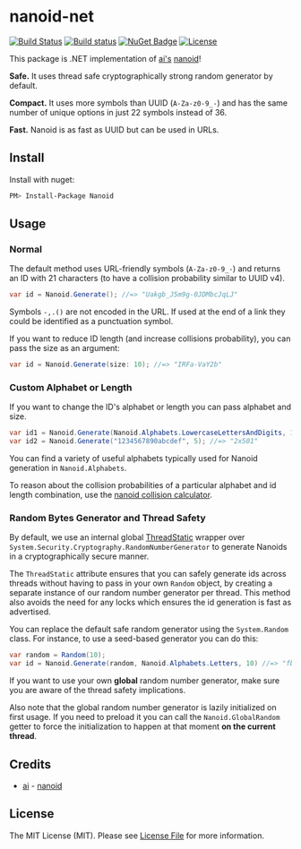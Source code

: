 # nanoid-net
[![Build Status](https://travis-ci.org/codeyu/nanoid-net.svg?branch=master)](https://travis-ci.org/codeyu/nanoid-net) [![Build status](https://ci.appveyor.com/api/projects/status/i1ni7r193fs4t9tq/branch/master?svg=true)](https://ci.appveyor.com/project/codeyu/nanoid-net/branch/master)
[![NuGet Badge](https://buildstats.info/nuget/Nanoid)](https://www.nuget.org/packages/Nanoid/) 
[![License](https://img.shields.io/badge/license-MIT%20License-blue.svg)](LICENSE)

This package is .NET implementation of [ai's](https://github.com/ai) [nanoid](https://github.com/ai/nanoid)!

**Safe.** It uses thread safe cryptographically strong random generator by default.

**Compact.** It uses more symbols than UUID (`A-Za-z0-9_-`)
and has the same number of unique options in just 22 symbols instead of 36.

**Fast.** Nanoid is as fast as UUID but can be used in URLs.

## Install

Install with nuget:

``` sh
PM> Install-Package Nanoid
```

## Usage

### Normal

The default method uses URL-friendly symbols (`A-Za-z0-9_-`) and returns an ID
with 21 characters (to have a collision probability similar to UUID v4).

```cs
var id = Nanoid.Generate(); //=> "Uakgb_J5m9g-0JDMbcJqLJ"
```

Symbols `-,.()` are not encoded in the URL. If used at the end of a link
they could be identified as a punctuation symbol.

If you want to reduce ID length (and increase collisions probability),
you can pass the size as an argument:

```cs
var id = Nanoid.Generate(size: 10); //=> "IRFa-VaY2b"
```

### Custom Alphabet or Length

If you want to change the ID's alphabet or length
you can pass alphabet and size.

```cs
var id1 = Nanoid.Generate(Nanoid.Alphabets.LowercaseLettersAndDigits, 10); //=> "4f90d13a42"
var id2 = Nanoid.Generate("1234567890abcdef", 5); //=> "2x501"
```

You can find a variety of useful alphabets typically used for
Nanoid generation in `Nanoid.Alphabets`.

To reason about the collision probabilities of a particular
alphabet and id length combination, use the [nanoid collision calculator](https://zelark.github.io/nano-id-cc/).

### Random Bytes Generator and Thread Safety

By default, we use an internal global [ThreadStatic](https://learn.microsoft.com/en-us/dotnet/api/system.threadstaticattribute?view=net-8.0&redirectedfrom=MSDN)
wrapper over `System.Security.Cryptography.RandomNumberGenerator` to generate Nanoids in a cryptographically secure
manner.

The `ThreadStatic` attribute ensures that you can safely generate ids across threads without having
to pass in your own `Random` object, by creating a separate instance of our random number generator per thread.
This method also avoids the need for any locks which ensures the id generation is fast as advertised.

You can replace the default safe random generator using the `System.Random` class.
For instance, to use a seed-based generator you can do this:

```cs
var random = Random(10);
var id = Nanoid.Generate(random, Nanoid.Alphabets.Letters, 10) //=> "fbAeFaaDeb"
```

If you want to use your own **global** random number generator, make sure you are aware of the
thread safety implications.

Also note that the global random number generator is lazily initialized on first usage.
If you need to preload it you can call  the `Nanoid.GlobalRandom` getter to force the
initialization to happen at that moment **on the current thread**.

## Credits

- [ai](https://github.com/ai) - [nanoid](https://github.com/ai/nanoid)

## License

The MIT License (MIT). Please see [License File](LICENSE) for more information.